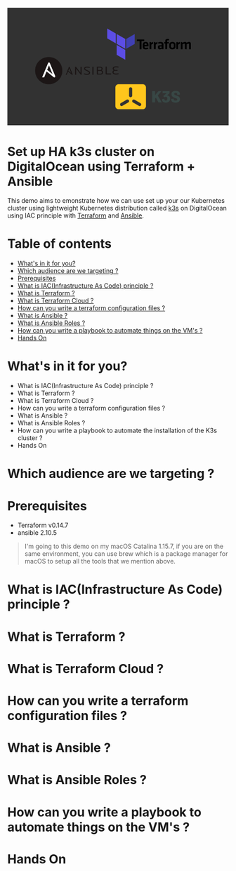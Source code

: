 ![ansible_terraform_k3s](./assets/ansible_terraform_k3s.png)

# Set up HA k3s cluster on DigitalOcean using Terraform + Ansible

This demo aims to emonstrate how we can use set up your our Kubernetes cluster using lightweight Kubernetes distribution called [k3s](https://k3s.io) on DigitalOcean using IAC principle with [Terraform](https://www.terraform.io) and [Ansible](https://www.ansible.com).

# Table of contents
<!-- START doctoc generated TOC please keep comment here to allow auto update -->
<!-- DON'T EDIT THIS SECTION, INSTEAD RE-RUN doctoc TO UPDATE -->
- [What's in it for you?](#whats-in-it-for-you)
- [Which audience are we targeting ?](#which-audience-are-we-targeting-)
- [Prerequisites](#prerequisites)
- [What is IAC(Infrastructure As Code) principle ?](#what-is-iacinfrastructure-as-code-principle-)
- [What is Terraform ?](#what-is-terraform-)
- [What is Terraform Cloud ?](#what-is-terraform-cloud-)
- [How can you write a terraform configuration files ?](#how-can-you-write-a-terraform-configuration-files-)
- [What is Ansible ?](#what-is-ansible-)
- [What is Ansible Roles ?](#what-is-ansible-roles-)
- [How can you write a playbook to automate things on the VM's ?](#how-can-you-write-a-playbook-to-automate-things-on-the-vms-)
- [Hands On](#hands-on)

<!-- END doctoc generated TOC please keep comment here to allow auto update -->

# What's in it for you?

* What is IAC(Infrastructure As Code) principle ?
* What is Terraform ?
* What is Terraform Cloud ?
* How can you write a terraform configuration files ? 
* What is Ansible ?
* What is Ansible Roles ?
* How can you write a playbook to automate the installation of the K3s cluster ?
* Hands On

# Which audience are we targeting ?

# Prerequisites

* Terraform v0.14.7
* ansible 2.10.5

> I'm going to this demo on my macOS Catalina 1.15.7, if you are on the same environment, you can use brew which is a package manager for macOS to setup all the tools that we mention above.

# What is IAC(Infrastructure As Code) principle ?

# What is Terraform ?

# What is Terraform Cloud ?

# How can you write a terraform configuration files ?

# What is Ansible ?

# What is Ansible Roles ?

# How can you write a playbook to automate things on the VM's ?

# Hands On
